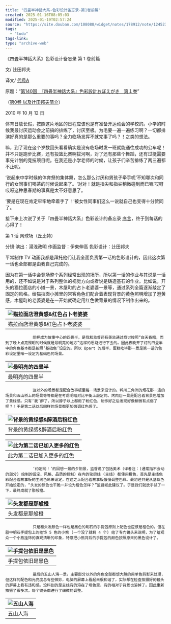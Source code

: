 ```yaml
---
title: "四畳半神話大系-色彩设计备忘录-第1卷前篇"
created: 2025-01-16T08:05:03
modified: 2025-01-19T02:57:24
source: "https://site.douban.com/108088/widget/notes/178912/note/124523646/"
tags:
  - "todo"
tags-link:
type: "archive-web"
---
```


《四畳半神話大系》色彩设计备忘录 第 1 卷前篇

文/ 辻田邦夫

译文/ [代号A](https://www.douban.com/link2/?url=http%3A%2F%2Fwww.douban.com%2Fpeople%2FTAIGOUA%2F)

原题：“[第140回　『四畳半神話大系』色彩設計おぼえがき　第１巻](https://www.douban.com/link2/?url=http%3A%2F%2Fwww.style.fm%2Fas%2F05_column%2Ftsujita%2Ftsujita140.shtml&link2key=706d0919f9)”

（[第0卷 以及辻田邦夫简介](https://www.douban.com/link2/?url=http%3A%2F%2Fsite.douban.com%2Fwidget%2Fnotes%2F178912%2Fnote%2F104492148)）

2010 年 10 月 12 日

体育日放长假，按照这片地区的日程应该也是有准备开运动会的学校的。小学的时候我最讨厌运动会之前搞的排练了，讨厌至极。为毛要一遍一遍练习啊？一切都排演好真的是那么重要的事吗？全力临场发挥不就完事了吗？！之类的想法。

嘛，到了现在这个岁数回头看看确实是没有临场时发一班就能通往成功的公车呢！并不只是跑步比赛，还有投篮比赛啊拔河啊，对了还有那些个舞蹈，还有过挺需要事先计划的竞技项目呢。在我还是小学老师的时候，让孩子们辛苦排练了两三遍都不止呢。

‘说起来中学时候的体育祭的集体舞，怎么那么讨厌和男孩子牵手呢’不知哪次和同行的女同事们喝茶的时候说起来了。‘对对！就是指尖和指尖稍微碰到而已嘛’哎呀哎呀这种思春期的事真是太不好意思了。

‘要是在现在肯定牢牢地牵着手了！’被女性同事们这么一说就自己也变得十分赞同了。

接下来上次说了关于『四畳半神話大系』色彩设计的备忘录 [序言](https://www.douban.com/link2/?url=http%3A%2F%2Fsite.douban.com%2Fwidget%2Fnotes%2F178912%2Fnote%2F104492148%2F)，终于到每话的心得了！

第 1 话 网球场（丘比特）

分镜·演出：湯浅政明 作画监督：伊東伸高 色彩设计：辻田邦夫

平常制作 TV 动画我都是拜托他们让我全面负责第一话的色彩设计的，因此这次第一话也全部都是由我自己完成的。

因为在第一话中会登场整个系列经常出现的场所，所以第一话的作业与其说是一话用的，还不如说是对于系列整体的视觉方向或者说是铸造基石的作业。比如说，开头的猫拉面店的小摊一景，木屋町的占卜老婆婆一景等，通过系列全篇逐渐敲定了固定的风格。给猫拉面小摊里的常客角色们配合着表现背景的黄色照明增加了澄黄感，木屋町的老婆婆是在一开始就确定用红色做背景的情况下制作出来的。

| ![猫拉面店澄黄感&红色占卜老婆婆](https://img3.doubanio.com/view/note/large/public/p124523646-3.jpg) |
| --- |
| 猫拉面店澄黄感&红色占卜老婆婆 |

                同样成为故事中心的四畳半，是我和监督还有美监通过商讨按照“白天昏暗，而到了晚上点亮照明的时候就是最明亮的地方”这样的思路进行下去的。因此夜晚开了灯的四畳半中的角色基本都是按照‘基础色’设定的。所以 Bpart 的后半，蛋糕吃毕那一景是第一话的色彩设定里唯一设定为基础色的场景。

| ![最明亮的四畳半](https://img9.doubanio.com/view/note/large/public/p124523646-4.jpg) |
| --- |
| 最明亮的四畳半 |

                这以外的场景都是配合故事板里每一场景来设计的。鸭川三角洲的烟花那一连的场景和五山桥上的场景等等都是在考虑明暗对比平衡上敲定的。烤肉店一景是配合着背景色增加了黄绿感。只有‘我’醉了，所以脖子以上都用了粉红色，制作好之后发现好像稍微有点弱了呢？！于是第二话以后同样的场景都更加强调红色感了。

| ![背景的黄绿感&醉酒后粉红色](https://img9.doubanio.com/view/note/large/public/p124523646-5.jpg) |
| --- |
| 背景的黄绿感&醉酒后粉红色 |

| ![此为第二话已加入更多的红色](https://img9.doubanio.com/view/note/large/public/p124523646-6.jpg) |
| --- |
| 此为第二话已加入更多的红色 |

                ‘约定哟！’的回想一景的夕阳景，监督说了包括美术（译者注：(通常指不会动的部分) 绘制的设定、风格、品质的控制）在内的轮廓线 (主线) 都使用橙色，首先是主线色彩配合着故事板的主线色彩来设定，在这之上配合着故事板慢慢调整色彩。最初还只是从基础色开始设定的，“头发的颜色也干脆一并设为橙色怎样？”监督如此建议了。于是我们就放手试了一下，最终成就了那般橙。

| ![头发都是那般橙](https://img3.doubanio.com/view/note/large/public/p124523646-7.jpg) |
| --- |
| 头发都是那般橙 |

                只是和头发颜色一样也是黑色的明石的手提包原则上配色也应该是橙色的，但在剧中明石手提包上的挂饰 5 色的小熊 (一个没了就剩 4 个) 给了专门镜头来说明，为了给观众一个小熊挂饰的直观清晰的印象，特意把小熊背后的手提包的颜色按照原来的黑色设计了。

| ![手提包依旧是黑色](https://img1.doubanio.com/view/note/large/public/p124523646-8.jpg) |
| --- |
| 手提包依旧是黑色 |

                最后的五山人海一景。主要部分以外的角色全部都想大胆的用单色剪影来处理，但这样的配色和光亮度总有些微妙，电脑的屏幕上看起来很和谐了，实际却在检查拍摄好的镜头的屏幕上看有违和感。没料到的是主线有的溶在了填色里，有的相对于背景也溶掉了。因此重新拍摄了很多次，每个镜头都进行了细微的调整。

| ![五山人海](https://img1.doubanio.com/view/note/large/public/p124523646-9.jpg) |
| --- |
| 五山人海 |
